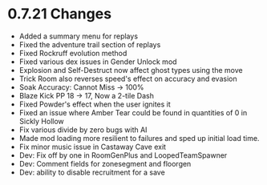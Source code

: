 # 0.7.21 Changes #

* Added a summary menu for replays
* Fixed the adventure trail section of replays
* Fixed Rockruff evolution method
* Fixed various dex issues in Gender Unlock mod
* Explosion and Self-Destruct now affect ghost types using the move
* Trick Room also reverses speed's effect on accuracy and evasion
* Soak Accuracy: Cannot Miss -> 100%
* Blaze Kick PP 18 -> 17, Now a 2-tile Dash
* Fixed Powder's effect when the user ignites it
* Fixed an issue where Amber Tear could be found in quantities of 0 in Sickly Hollow
* Fix various divide by zero bugs with AI
* Made mod loading more resilient to failures and sped up initial load time.
* Fix minor music issue in Castaway Cave exit
* Dev: Fix off by one in RoomGenPlus and LoopedTeamSpawner
* Dev: Comment fields for zonesegment and floorgen
* Dev: ability to disable recruitment for a save